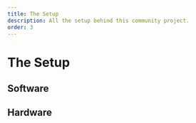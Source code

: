 ```yaml
---
title: The Setup
description: All the setup behind this community project.
order: 3
---
```


The Setup
=========

<h2>Software</h2>
<h2>Hardware</h2>
